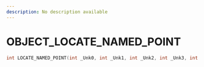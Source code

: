 ```yaml
---
description: No description available 
---
```


# OBJECT\_LOCATE_NAMED_POINT

```cpp
int LOCATE_NAMED_POINT(int _Unk0, int _Unk1, int _Unk2, int _Unk3, int _Unk4, int _Unk5);
```